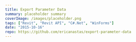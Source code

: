 ```yaml
---
title: Export Parameter Data
summary: placeholder summary
coverImage: /images/placeholder.png
tags: ["Revit", "Revit API", "C#.Net", "WinForms"]
date: "2015-10-16"
repo: https://github.com/ericanastas/export-parameter-data
---
```

